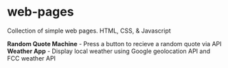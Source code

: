 # web-pages
Collection of simple web pages. HTML, CSS, &amp; Javascript

**Random Quote Machine** - Press a button to recieve a random quote via API  
**Weather App** - Display local weather using Google geolocation API and FCC weather API
